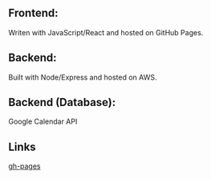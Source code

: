 ## Frontend:
Writen with JavaScript/React and hosted on GitHub Pages.

## Backend:
Built with Node/Express and hosted on AWS.

## Backend (Database):
Google Calendar API

## Links
[gh-pages](https://gabcb.github.io/meet/)

